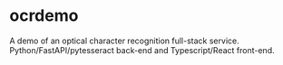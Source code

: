# ocrdemo

A demo of an optical character recognition full-stack service. Python/FastAPI/pytesseract back-end and Typescript/React front-end.
